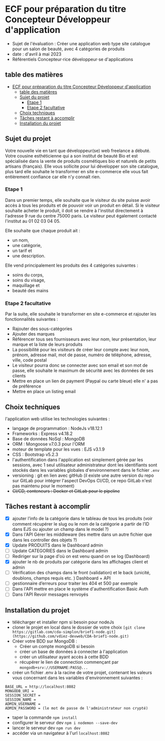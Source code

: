 # ECF pour préparation du titre Concepteur Développeur d'application

- Sujet de l'évaluation : Créer une application web type site catalogue pour un salon de beauté, avec 4 catégories de produits
- date : d'avril à mai 2023
- Référentiels  Concepteur⋅rice développeur⋅se d'applications

## table des matières

- [ECF pour préparation du titre Concepteur Développeur d'application](#ecf-pour-préparation-du-titre-concepteur-développeur-dapplication)
  - [table des matières](#table-des-matières)
  - [Sujet du projet](#sujet-du-projet)
    - [Etape 1](#etape-1)
    - [Etape 2 facultative](#etape-2-facultative)
  - [Choix techniques](#choix-techniques)
  - [Tâches restant à accomplir](#tâches-restant-à-accomplir)
  - [Installation du projet](#installation-du-projet)

## Sujet du projet

Votre nouvelle vie en tant que développeur(se) web freelance a débuté. Votre cousine esthéticienne qui a son institut de beauté Bio et est spécialisée dans la vente de produits cosmétiques bio et naturels de petits artisans (français). Elle vous sollicite pour lui développer son site catalogue, plus tard elle souhaite le transformer en site e-commerce elle vous fait entièrement confiance car elle n'y connaît rien.

### Etape 1

Dans un premier temps, elle souhaite que le visiteur du site puisse avoir accès à tous les produits et de pouvoir voir un produit en détail. Si le visiteur souhaite acheter le produit, il doit se rendre à l'institut directement à l'adresse 9 rue du centre 75000 paris. Le visiteur peut également contacté l'institut au 01 02 03 04 05.

Elle souhaite que chaque produit ait :

- un nom,
- une catégorie,
- un tarif et
- une description.

Elle vend principalement les produits des 4 catégories suivantes :

- soins du corps,
- soins du visage,
- maquillage et
- beauté des mains

### Etape 2 facultative

Par la suite, elle souhaite le transformer en site e-commerce et rajouter les fonctionnalités suivantes :

- Rajouter des sous-catégories
- Ajouter des marques
- Référencer tous ses fournisseurs avec leur nom, leur présentation, leur marque et la liste de leurs produits
- La possibilité pour les visiteurs de créer leur compte avec leur nom, prénom, adresse mail, mot de passe, numéro de téléphone, adresse, ville, code postal
- Le visiteur pourra donc se connecter avec son email et son mot de passe, elle souhaite le maximum de sécurité avec les données de ses clients
- Mettre en place un lien de payment (Paypal ou carte bleue) elle n' a pas de préférence
- Mettre en place un listing email

## Choix techniques

l'application web utilise les technologies suivantes :

- langage de programmation : NodeJs v18.12.1
- Frameworks : Express v4.18.2
- Base de données NoSql : MongoDB
- ORM : Mongoose v7.0.3 pour l'ORM
- moteur de template pour les vues : EJS v3.1.9
- CSS : Bootstrap v5.2.3
- l'authentification dans l'application est simplement gérée par les sessions, avec 1 seul utilisateur administrateur dont les identifiants sont stockés dans les variables globales d'environnement dans le fichier `.env`
- versioning : git en lien avec gitHub (il existe une autre version du repo sur GitLab pour intégrer l'aspect DevOps CI/CD, ce repo GitLab n'est pas maintenu pour le moment)
- ~~CI/CD, conteneurs : Docker et GitLab pour le pipeline~~

## Tâches restant à accomplir

- [X] ajouter l’info de la catégorie dans le tableau de tous les produits (voir comment récupérer le slug ou le nom de la catégorie a partir de l’ID dans EJS ou ajouter un champ dans le model ?)
- [X] Dans l'API Gérer les middleware (les mettre dans un autre fichier que dans les controller des objets ?)
- [X] Update PRODUITS dans le Dashboard admin
- [ ] Update CATEGORIES dans le Dashboard admin
- [ ] Rediriger sur la page d'où on est venu quand on se log (Dashboard)
- [X] ajouter le nb de produits par catégorie dans les affichages client et admin
- [ ] Vérification des champs dans le front (validation) et le back (unicité, doublons, champs requis etc. ) Dashboard + API
- [ ] gestionnaire d’erreurs pour traiter les 404 et 500 par exemple
- [ ] Dans l'API mettre en place le système d'authentification Basic Auth
- [ ] Dans l'API Revoir messages renvoyés

## Installation du projet

- télécharger et installer npm si besoin pour nodeJs
- cloner le projet en local dans le dossier de votre choix `[git clone https://gitlab.com/cda-simplon/brief1-node.git](https://github.com/vdiez-devweb/CDA-brief1-node.git)`
- Créer votre BDD sur MongoDB :
  - Créer un compte mongoDB si besoin
  - créer un base de données à connecter à l'application
  - créer un utilisateur ayant accès à cette BDD
  - récupérer le lien de connection commençant par `mongodb+srv://USERNAME:PASS@...`
- créer un fichier .env à la racine de votre projet, contenant les valeurs vous concernant dans les variables d'environnement suivantes :
  
```text
BASE_URL = http://localhost:8082
MONGODB_URI = 
SESSION_SECRET = 
SESSION_NAME =
ADMIN_USERNAME =
ADMIN_PASSWORD = (le mot de passe de l'administrateur non crypté)
```

- taper la commande `npm install`
- configurer le serveur dev `npm i nodemon --save-dev`
- lancer le serveur dev `npm run dev`
- accéder via un navigateur à l'url `localhost:8082`

<!-- TODO vérifier que la procédure est complète -->
